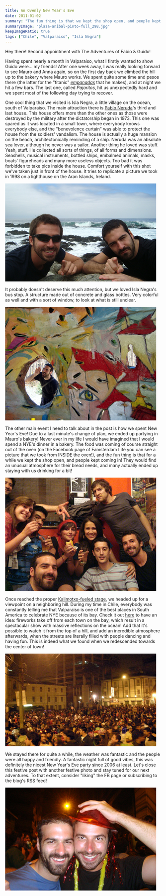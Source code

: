 ```yaml
---
title: An Ovenly New Year's Eve
date: 2011-01-02
summary: "The fun thing is that we kept the shop open, and people kept coming in."
summaryImage: "plaza-anibal-pinto-full_298.jpg"
keepImageRatio: true
tags: ["Chile", "Valparaiso", "Isla Negra"]
---
```


Hey there! Second appointment with The Adventures of Fabio & Guido!

Having spent nearly a month in Valparaiso, what I firstly wanted to show Guido were... my friends! After one week away, I was really looking forward to see Mauro and Anna again, so on the first day back we climbed the hill up to the bakery where Mauro works. We spent quite some time and pesos there (the latter for the "titanic" [_empanadas_](http://cachandochile.wordpress.com/2010/09/08/september-in-chile-una-rica-empanada-caldua/) that he makes), and at night we hit a few bars. The last one, called _Pajaritos_, hit us unexpectedly hard and we spent most of the following day trying to recover.

One cool thing that we visited is Isla Negra, a little village on the ocean, south of Valparaiso. The main attraction there is [Pablo Neruda](http://en.wikipedia.org/wiki/Pablo_Neruda)'s third and last house. This house offers more than the other ones as those were destroyed by the military after the dictatorship began in 1973. This one was spared as it was located in a small town, where everybody knows everybody else, and the "benevolence curtain" was able to protect the house from the soldiers' vandalism. The house is actually a huge mansion on the beach, architectonically reminding of a ship. Neruda was an absolute sea lover, although he never was a sailor. Another thing he loved was stuff. Yeah, stuff. He collected all sorts of things, of all forms and dimensions. Seashells, musical instruments, bottled ships, embalmed animals, masks, boats' figureheads and many more useless objects. Too bad it was forbidden to take pics inside the house. Comfort yourself with this shot we've taken just in front of the house. It tries to replicate a picture we took in 1998 on a lighthouse on the Aran Islands, Ireland. 

![](me-guido-isla-negra-ocean_315.jpg)

It probably doesn't deserve this much attention, but we loved Isla Negra's bus stop. A structure made out of concrete and glass bottles. Very colorful as well and with a sort of window, to look at what is still unclear.

![](isla-negra-bus-stop_365.jpg)

The other main event I need to talk about in the post is how we spent New Year's Eve! Due to a last minute's change of plan, we ended up partying in Mauro's bakery! Never ever in my life I would have imagined that I would spend a NYE's dinner in a bakery. The food was coming of course straight out of the oven (on the Facebook page of Famsterdam Life you can see a picture that we took from INSIDE the oven!), and the fun thing is that for a while we kept the shop open, and people kept coming in! They would find an unusual atmosphere for their bread needs, and many actually ended up staying with us drinking for a bit!

![](panaderia-valparaiso_365.jpg)

Once reached the proper [Kalimotxo-fueled stage](http://www.yumsugar.com/Happy-Hour-Kalimotxo-3179240), we headed up for a viewpoint on a neighboring hill. During my time in Chile, everybody was constantly telling me that Valparaiso is one of the best places in South America to celebrate NYE because of its bay. Check it out [here](http://maps.google.com.au/maps?f=q&source=s_q&hl=en&geocode=&q=Valparaiso+chile&aq=&sll=-16.759059,145.67272&sspn=0.085144,0.130291&ie=UTF8&hq=&hnear=Valpara%C3%ADso,+Chile&ll=-32.994267,-71.591034&spn=0.14916,0.260582&t=h&z=12) to have an idea: fireworks take off from each town on the bay, which result in a spectacular show with massive reflections on the ocean! Add that it's possible to watch it from the top of a hill, and add an incredible atmosphere afterwards, when the streets are literally filled with people dancing and having fun. This is indeed what we found when we redescended towards the center of town!

![](plaza-anibal-pinto-full_298.jpg)

We stayed there for quite a while, the weather was fantastic and the people were all happy and friendly. A fantastic night full of good vibes, this was definitely the nicest New Year's Eve party since 2006 at least. Let's close this festive post with another festive photo and stay tuned for our next adventures. To that extent, consider "liking" the FB page or subscribing to the blog's RSS feed!

![](guido-me-newyears_331.jpg)
